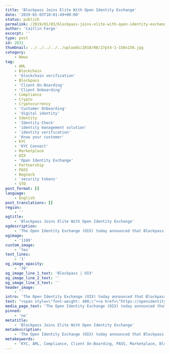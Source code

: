 ```yaml
---
title: 'Blockpass Joins Elite With Open Identity Exchange'
date: '2019-01-03T18:01:49+00:00'
status: publish
permalink: /2019/01/03/blockpass-joins-elite-with-open-identity-exchange
author: 'Caitlin Fargo'
excerpt: ''
type: post
id: 2031
thumbnail: ../../../../../uploads/2018/08/27pt4-1-150x150.jpg
category:
    - News
tag:
    - AML
    - Blockchain
    - 'blockchain verification'
    - Blockpass
    - 'Client On-Boarding'
    - 'Client Onboarding'
    - Compliance
    - Crypto
    - Cryptocurrency
    - 'Customer Onboarding'
    - 'digital identity'
    - Identity
    - 'Identity Check'
    - 'identity management solution'
    - 'identity verification'
    - 'Know your customer'
    - KYC
    - 'KYC Connect'
    - Marketplace
    - OIX
    - 'Open Identity Exchange'
    - Partnership
    - PASS
    - Regtech
    - 'security tokens'
    - STO
post_format: []
language:
    - English
post_translations: []
region:
    - ''
ogtitle:
    - 'Blockpass Joins Elite With Open Identity Exchange'
ogdescription:
    - 'The Open Identity Exchange (OIX) today announced that Blockpass IDN Limited has joined the ranks of its membership.'
ogimage:
    - '1109'
custom_image:
    - 'Yes'
text_lines:
    - '1'
og_image_opacity:
    - '70'
og_image_line_1_text: 'Blockpass | OIX'
og_image_line_2_text: ''
og_image_line_3_text: ''
header_image:
    - ''
intro: 'The Open Identity Exchange (OIX) today announced that Blockpass IDN Limited has joined the ranks of its membership.'
text: "<span style=\"font-weight: 400;\"><a href=\"https://openidentityexchange.org/\">OIX</a> is a non-profit, technology agnostic, collaborative cross sector membership organisation with the purpose of accelerating the adoption of digital identity services based on open standards. Digital identity verification service Blockpass is a perfect fit with OIX, as the business works towards its ultimate goal of the global realization of identity for the Internet of Everything. </span>\r\n\r\n<span style=\"font-weight: 400;\">OIX runs multiple projects with industry leaders from competing sectors to find solutions to problems relating to identity, while supporting dialogue among its members with events and introductions. </span>\r\n\r\n<span style=\"font-weight: 400;\">“Joining OIX is a great step for Blockpass, and we continue to build strategic alliances and partnerships within the digital identity space,” said <a href=\"https://www.linkedin.com/in/adamvaziri/\">Adam Vazir</a>i. “The exchange gives us the opportunity to grow, and meet other business in different sectors and industries that have the same devotion to digital identity that we do”. </span>\r\n\r\n<span style=\"font-weight: 400;\">“The Open Identity Exchange are delighted to welcome Blockpass to our growing list of members. Their goal of realising an identity for the Internet of Everything will be of interest to our existing members and the wider identity market,” said Don Thibeau, Chairman of the Open Identity Exchange.</span>\r\n\r\n<span style=\"font-weight: 400;\">Blockpass has continued to go from strength to strength in recent months, inaugurating the <a href=\"https://identity-lab.blockpass.org/\">Blockpass Identity Lab</a> in partnership with Edinburgh Napier University in September, while continuing to develop its digital identity protocol with continuous releases and updates. The Blockpass App is available from the App Store and Google Play. </span>"
media_page_text: 'The Open Identity Exchange (OIX) today announced that Blockpass IDN Limited has joined the ranks of its membership.'
pinned:
    - 'no'
metatitle:
    - 'Blockpass Joins Elite With Open Identity Exchange'
metadescription:
    - 'The Open Identity Exchange (OIX) today announced that Blockpass IDN Limited has joined the ranks of its membership.'
metakeywords:
    - 'KYC, AML, Compliance, Client On-Boarding, PASS, Marketplace, Blockpass, Identity, Identity Verification, Customer Onboarding, Digital identity, identity management solution, Identity Verification, Know your customer, regtech, security tokens, sto, blockchain verification, partnership, identity check, client onboarding, cryptocurrency, blockchain, crypto, KYC Connect, OIX, Open Identity Exchange'
---
```

<!DOCTYPE html PUBLIC "-//W3C//DTD HTML 4.0 Transitional//EN" "http://www.w3.org/TR/REC-html40/loose.dtd">
<?xml encoding="UTF-8">
